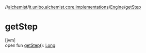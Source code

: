 //[alchemist](../../../index.md)/[it.unibo.alchemist.core.implementations](../index.md)/[Engine](index.md)/[getStep](get-step.md)

# getStep

[jvm]\
open fun [getStep](get-step.md)(): [Long](https://kotlinlang.org/api/latest/jvm/stdlib/kotlin/-long/index.html)

